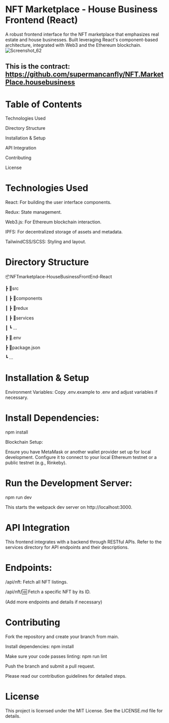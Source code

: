 # NFT Marketplace - House Business Frontend (React)
A robust frontend interface for the NFT marketplace that emphasizes real estate and house businesses. Built leveraging React's component-based architecture, integrated with Web3 and the Ethereum blockchain.
![Screenshot_62](https://github.com/stuartgregorysharpe/NFTmarketplace-HouseBusinessFrontEnd-React/assets/137684294/8f9b649e-b982-4111-a630-3b9dac79fdd2)

## This is the contract: https://github.com/supermancanfly/NFT.MarketPlace.housebusiness

# Table of Contents

Technologies Used

Directory Structure

Installation & Setup

API Integration

Contributing

License

# Technologies Used
React: For building the user interface components.

Redux: State management.

Web3.js: For Ethereum blockchain interaction.

IPFS: For decentralized storage of assets and metadata.

TailwindCSS/SCSS: Styling and layout.

# Directory Structure
📦NFTmarketplace-HouseBusinessFrontEnd-React

 ┣ 📂src
 
 ┃ ┣ 📂components

 ┃ ┣ 📂redux
 
 ┃ ┣ 📂services
 
 ┃ ┗ ...
 
 ┣ 📜.env
 
 ┣ 📜package.json
 
 ┗ ...

# Installation & Setup
Environment Variables: Copy .env.example to .env and adjust variables if necessary.

# Install Dependencies:

npm install

Blockchain Setup:

Ensure you have MetaMask or another wallet provider set up for local development. Configure it to connect to your local Ethereum testnet or a public testnet (e.g., Rinkeby).

# Run the Development Server:

npm run dev

This starts the webpack dev server on http://localhost:3000.

# API Integration
This frontend integrates with a backend through RESTful APIs. Refer to the services directory for API endpoints and their descriptions.

# Endpoints:

/api/nft: Fetch all NFT listings.

/api/nft/:id: Fetch a specific NFT by its ID.

(Add more endpoints and details if necessary)

# Contributing

Fork the repository and create your branch from main.

Install dependencies: npm install

Make sure your code passes linting: npm run lint

Push the branch and submit a pull request.

Please read our contribution guidelines for detailed steps.

# License

This project is licensed under the MIT License. See the LICENSE.md file for details.

